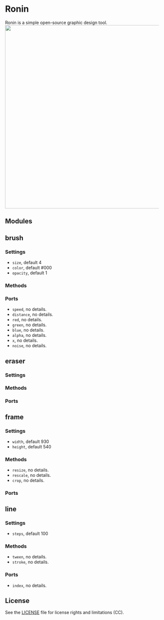 # Ronin
Ronin is a simple open-source graphic design tool.
<img src='https://raw.githubusercontent.com/hundredrabbits/Ronin/master/PREVIEW.jpg' width='600'/>
## Modules
## brush
### Settings
- `size`, default 4
- `color`, default #000
- `opacity`, default 1
### Methods
### Ports
- `speed`, no details.
- `distance`, no details.
- `red`, no details.
- `green`, no details.
- `blue`, no details.
- `alpha`, no details.
- `x`, no details.
- `noise`, no details.
## eraser
### Settings
### Methods
### Ports
## frame
### Settings
- `width`, default 930
- `height`, default 540
### Methods
- `resize`, no details.
- `rescale`, no details.
- `crop`, no details.
### Ports
## line
### Settings
- `steps`, default 100
### Methods
- `tween`, no details.
- `stroke`, no details.
### Ports
- `index`, no details.
## License
See the [LICENSE](LICENSE.md) file for license rights and limitations (CC).
